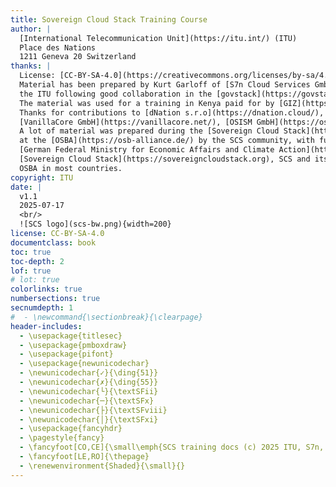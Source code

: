 ```yaml
---
title: Sovereign Cloud Stack Training Course
author: |
  [International Telecommunication Unit](https://itu.int/) (ITU)  
  Place des Nations  
  1211 Geneva 20 Switzerland
thanks: |
  License: [CC-BY-SA-4.0](https://creativecommons.org/licenses/by-sa/4.0/deed.en)  
  Material has been prepared by Kurt Garloff of [S7n Cloud Services GmbH](https://garloff.de/s7n/) for
  the ITU following good collaboration in the [govstack](https://govstack.global/) project.  
  The material was used for a training in Kenya paid for by [GIZ](https://giz.de/) and subsequently improved.  
  Thanks for contributions to [dNation s.r.o](https://dnation.cloud/),
  [VanillaCore GmbH](https://vanillacore.net/), [OSISM GmbH](https://osism.tech/).  
  A lot of material was prepared during the [Sovereign Cloud Stack](https://scs.community/) project
  at the [OSBA](https://osb-alliance.de/) by the SCS community, with funding from the
  [German Federal Ministry for Economic Affairs and Climate Action](https://bmwk.de).  
  [Sovereign Cloud Stack](https://sovereigncloudstack.org), SCS and its logo are protected trademarks by the
  OSBA in most countries.
copyright: ITU
date: | 
  v1.1  
  2025-07-17  
  <br/>   
  ![SCS logo](scs-bw.png){width=200}
license: CC-BY-SA-4.0
documentclass: book
toc: true
toc-depth: 2
lof: true
# lot: true
colorlinks: true
numbersections: true
secnumdepth: 1
#  - \newcommand{\sectionbreak}{\clearpage}
header-includes:
  - \usepackage{titlesec}
  - \usepackage{pmboxdraw}
  - \usepackage{pifont}
  - \usepackage{newunicodechar}
  - \newunicodechar{✓}{\ding{51}}
  - \newunicodechar{✗}{\ding{55}}
  - \newunicodechar{└}{\textSFii}
  - \newunicodechar{─}{\textSFx}
  - \newunicodechar{├}{\textSFviii}
  - \newunicodechar{│}{\textSFxi}
  - \usepackage{fancyhdr}
  - \pagestyle{fancy}
  - \fancyfoot[CO,CE]{\small\emph{SCS training docs (c) 2025 ITU, S7n, CC-BY-SA-4.0}}
  - \fancyfoot[LE,RO]{\thepage}
  - \renewenvironment{Shaded}{\small}{}
---
```

